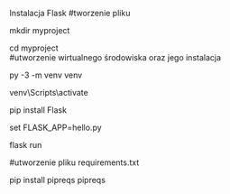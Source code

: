 Instalacja Flask
#tworzenie pliku

mkdir myproject 

cd myproject  
#utworzenie wirtualnego środowiska oraz jego instalacja

py -3 -m venv venv 

venv\Scripts\activate 

pip install Flask 

set FLASK_APP=hello.py 

flask run 

#utworzenie pliku requirements.txt 

pip install pipreqs 
pipreqs 
